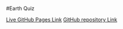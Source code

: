 #Earth Quiz

[Live GitHub Pages Link](https://todorr92.github.io/Earth-Quiz/)
[GitHub repository Link](https://github.com/todorr92/Earth-Quiz)